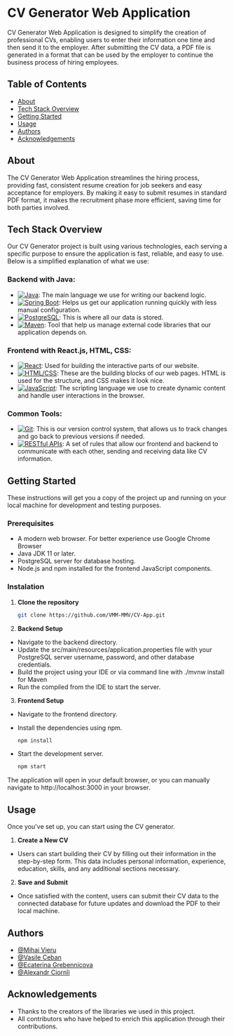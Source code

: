 # CV Generator Web Application

CV Generator Web Application is designed to simplify the creation of professional CVs, enabling users to enter their information one time and then send it to the employer. After submitting the CV data, a PDF file is generated in a format that can be used by the employer to continue the business process of hiring employees.

## Table of Contents

- [About](#about)
- [Tech Stack Overview](#tech-stack-overview)
- [Getting Started](#getting-started)
- [Usage](#usage)
- [Authors](#authors)
- [Acknowledgements](#acknowledgements)

## About

The CV Generator Web Application streamlines the hiring process, providing fast, consistent resume creation for job seekers and easy acceptance for employers. By making it easy to submit resumes in standard PDF format, it makes the recruitment phase more efficient, saving time for both parties involved.

## Tech Stack Overview

Our CV Generator project is built using various technologies, each serving a specific purpose to ensure the application is fast, reliable, and easy to use. Below is a simplified explanation of what we use:

### Backend with Java:
- [![Java][java_badge]][java_link]: The main language we use for writing our backend logic.
- [![Spring Boot][spring_boot_badge]][spring_boot_link]: Helps us get our application running quickly with less manual configuration.
- [![PostgreSQL][postgresql_badge]][postgresql_link]: This is where all our data is stored.
- [![Maven][maven_badge]][maven_link]: Tool that help us manage external code libraries that our application depends on.

### Frontend with React.js, HTML, CSS:
- [![React][react_badge]][react_link]: Used for building the interactive parts of our website.
- [![HTML/CSS][html_css_badge]][html_css_link]: These are the building blocks of our web pages. HTML is used for the structure, and CSS makes it look nice.
- [![JavaScript][javascript_badge]][javascript_link]: The scripting language we use to create dynamic content and handle user interactions in the browser.

### Common Tools:
- [![Git][git_badge]][git_link]: This is our version control system, that allows us to track changes and go back to previous versions if needed.
- [![RESTful APIs][restful_apis_badge]][restful_apis_link]: A set of rules that allow our frontend and backend to communicate with each other, sending and receiving data like CV information.


## Getting Started

These instructions will get you a copy of the project up and running on your local machine for development and testing purposes.

### Prerequisites

- A modern web browser. For better experience use Google Chrome Browser
- Java JDK 11 or later.
- PostgreSQL server for database hosting.
- Node.js and npm installed for the frontend JavaScript components.

### Instalation

1. **Clone the repository**

    ```bash
    git clone https://github.com/VMM-MMV/CV-App.git
    ```

2. **Backend Setup**
- Navigate to the backend directory.
- Update the src/main/resources/application.properties file with your PostgreSQL server username, password, and other database credentials.
- Build the project using your IDE or via command line with ./mvnw install for Maven
- Run the compiled from the IDE to start the server.

3. **Frontend Setup**
- Navigate to the frontend directory.
- Install the dependencies using npm.

    ```bash
    npm install
    ```
- Start the development server.

    ```bash
    npm start
    ```
The application will open in your default browser, or you can manually navigate to http://localhost:3000 in your browser.


## Usage

Once you've set up, you can start using the CV generator.

1. **Create a New CV**
- Users can start building their CV by filling out their information in the step-by-step form. This data includes personal information, experience, education, skills, and any additional sections necessary.
2. **Save and Submit**
- Once satisfied with the content, users can submit their CV data to the connected database for future updates and download the PDF to their local machine.

## Authors

- [@Mihai Vieru](https://github.com/VMM-MMV)
- [@Vasile Ceban](https://github.com/ceban-vasile)
- [@Ecaterina Grebennicova](https://github.com/Katrincik)
- [@Alexandr Ciornîi](https://github.com/UrMjsty)

## Acknowledgements

- Thanks to the creators of the libraries we used in this project.
- All contributors who have helped to enrich this application through their contributions.

<!-- Badges -->
[java_badge]: https://img.shields.io/badge/Java-ED8B00?style=plastic&logo=java&logoColor=white
[spring_boot_badge]: https://img.shields.io/badge/Spring_Boot-6DB33F?style=plastic&logo=spring-boot&logoColor=white
[postgresql_badge]: https://img.shields.io/badge/PostgreSQL-316192?style=plastic&logo=postgresql&logoColor=white
[maven_badge]: https://img.shields.io/badge/Maven-C71A36?style=plastic&logo=apache-maven&logoColor=white
[react_badge]: https://img.shields.io/badge/React-20232A?style=plastic&logo=react&logoColor=61DAFB
[html_css_badge]: https://img.shields.io/badge/HTML/CSS-E34F26?style=plastic&logo=html5&logoColor=white
[javascript_badge]: https://img.shields.io/badge/JavaScript-F7DF1E?style=plastic&logo=javascript&logoColor=black
[git_badge]: https://img.shields.io/badge/Git-F05032?style=plastic&logo=git&logoColor=white
[restful_apis_badge]: https://img.shields.io/badge/RESTful_APIs-0298C3?style=plastic&logo=rest&logoColor=white

<!-- Links -->
[java_link]: https://www.oracle.com/java/
[spring_boot_link]: https://spring.io/projects/spring-boot
[postgresql_link]: https://www.postgresql.org/
[maven_link]: https://maven.apache.org/
[react_link]: https://reactjs.org/
[html_css_link]: https://www.w3.org/standards/webdesign/htmlcss
[javascript_link]: https://developer.mozilla.org/en-US/docs/Web/JavaScript
[git_link]: https://git-scm.com/
[restful_apis_link]: https://www.ietf.org/standards/rfcs/

